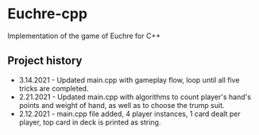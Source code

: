 # Euchre-cpp
Implementation of the game of Euchre for C++

## Project history
* 3.14.2021 - Updated main.cpp with gameplay flow, loop until all five tricks are completed.
* 2.21.2021 - Updated main.cpp with algorithms to count player's hand's points and weight of hand, as well as to choose the trump suit.
* 2.12.2021 - main.cpp file added, 4 player instances, 1 card dealt per player, top card in deck is printed as string.
